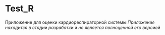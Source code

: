 # Test_R
Приложение для оценки кардиореспираторной системы
*Приложение находится в стадии разработки и не является полноценной его версией*
